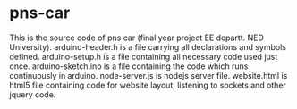 pns-car
=======

This is the source code of pns car (final year project EE departt. NED University).
arduino-header.h is a file carrying all declarations and symbols defined.
arduino-setup.h is a file containing all necessary code used just once.
arduino-sketch.ino is a file containing the code which runs continuously in arduino.
node-server.js is nodejs server file.
website.html is html5 file containing code for website layout, listening to sockets and other jquery code.
